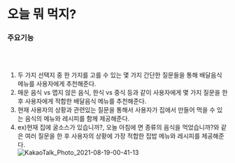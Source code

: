 # 오늘 뭐 먹지?


<h3>주요기능</h3>


<br><br>

1. 두 가지 선택지 중 한 가지를 고를 수 있는 몇 가지 간단한 질문들을 통해 배달음식 메뉴를 사용자에게 추천해준다.<br>
2. 매운 음식 vs 맵지 않은 음식, 한식 vs 중식 등과 같이 사용자에게 몇 가지 질문을 한 후 사용자에게 적합한 배달음식 메뉴를 추천해준다.<br>
3. 현재 사용자의 상황과 관련있는 질문을 통해서 사용자가 집에서 만들어 먹을 수 있는 음식의 메뉴와 레시피를 함께 제공해준다. <br>
4. ex)현재 집에 굴소스가 있습니까?, 오늘 아침에 면 종류의 음식을 먹었습니까?와 같은 여러 질문을 한 후 사용자의 상황에 가장 적합한 집밥 메뉴와 레시피를 제공해준다. <br>
![KakaoTalk_Photo_2021-08-19-00-41-13](https://user-images.githubusercontent.com/84308554/129928716-55b0a2c8-2fac-4a16-9ecd-35693940e4f3.png)
